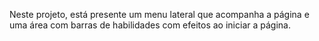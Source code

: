 Neste projeto, está presente um menu lateral que acompanha a página e uma área com barras de habilidades com efeitos ao iniciar a página.
